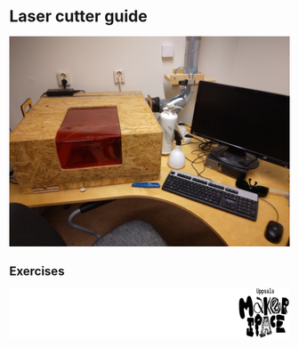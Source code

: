 # Laser cutter guide

![Our laser cutter](laser_cutter.jpg)

## Exercises

![Uppsala Makerspace](2024_logo_Complex_Black_thumbnail.png)
